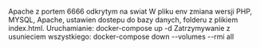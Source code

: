 Apache z portem 6666 odkrytym na swiat
W pliku env zmiana wersji PHP, MYSQL, Apache, 
ustawien dostepu do bazy danych, folderu z plikiem index.html.
Uruchamianie: docker-compose up -d
Zatrzymywanie z usunieciem wszystkiego: docker-compose down --volumes --rmi all
